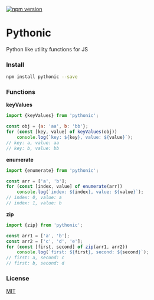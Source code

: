 [![npm version](https://badge.fury.io/js/pythonic.svg)](https://www.npmjs.com/package/pythonic)
# Pythonic
Python like utility functions for JS

### Install
```bash
npm install pythonic --save
```

### Functions
**keyValues**
```javascript
import {keyValues} from 'pythonic';

const obj = {a: 'aa', b: 'bb'};
for (const [key, value] of keyValues(obj))
    console.log(`key: ${key}, value: ${value}`);
// key: a, value: aa
// key: b, value: bb
```

**enumerate**
```javascript
import {enumerate} from 'pythonic';

const arr = ['a', 'b'];
for (const [index, value] of enumerate(arr))
    console.log(`index: ${index}, value: ${value}`);
// index: 0, value: a
// index: 1, value: b
```

**zip**
```javascript
import {zip} from 'pythonic';

const arr1 = ['a', 'b'];
const arr2 = ['c', 'd', 'e'];
for (const [first, second] of zip(arr1, arr2))
    console.log(`first: ${first}, second: ${second}`);
// first: a, second: c
// first: b, second: d
```
### License
[MIT](https://github.com/assister-ai/pythonic/blob/master/LICENSE)